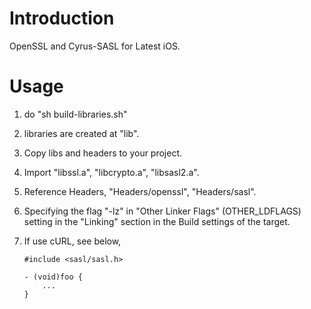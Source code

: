 Introduction
============

OpenSSL and Cyrus-SASL for Latest iOS.

Usage
=====

 1. do "sh build-libraries.sh"
 2. libraries are created at "lib".
 3. Copy libs and headers to your project.
 4. Import "libssl.a", "libcrypto.a", "libsasl2.a".
 5. Reference Headers, "Headers/openssl", "Headers/sasl".
 6. Specifying the flag  "-lz" in "Other Linker Flags" (OTHER_LDFLAGS) setting in the "Linking" section in the Build settings of the target.
 7. If use cURL, see below,

        #include <sasl/sasl.h> 

        - (void)foo {    
            ...  
        }
